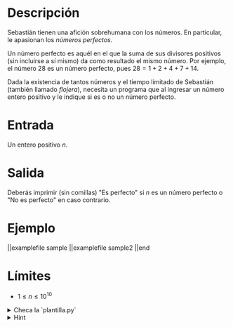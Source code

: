# Descripción

Sebastián tienen una afición sobrehumana con los números. En particular, le apasionan los _números perfectos_.

Un número perfecto es aquél en el que la suma de sus divisores positivos (sin incluirse a sí mismo) da como resultado el mismo número. Por ejemplo, el número $28$ es un número perfecto, pues $28 = 1 + 2 + 4 + 7 + 14$.

Dada la existencia de tantos números y el tiempo limitado de Sebastián (también llamado _flojera_), necesita un programa que al ingresar un número entero positivo y le indique si es o no un número perfecto.

# Entrada

Un entero positivo $n$.

# Salida

Deberás imprimir (sin comillas) "Es perfecto" si $n$ es un número perfecto o "No es perfecto" en caso contrario.

# Ejemplo

||examplefile
sample
||examplefile
sample2
||end

# Límites

- $1 \leq n \leq 10^{10}$

<details><summary>Checa la `plantilla.py`</summary>

{{plantilla.py}}

</details>

<details><summary>Hint</summary>
Recordar que `n % x` te da el residuo de dividir `n` entre `x`.
</details>
